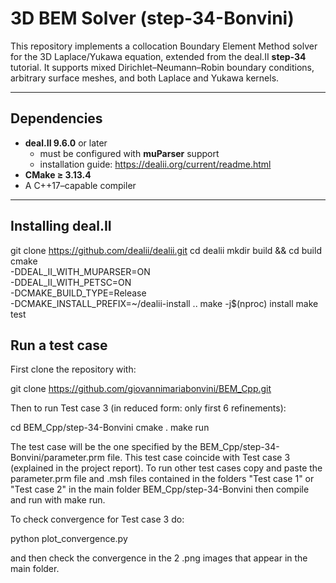 # 3D BEM Solver (step-34-Bonvini)

This repository implements a collocation Boundary Element Method solver for the 3D Laplace/Yukawa equation, extended from the deal.II **step-34** tutorial. It supports mixed Dirichlet–Neumann–Robin boundary conditions, arbitrary surface meshes, and both Laplace and Yukawa kernels. 

---

## Dependencies

- **deal.II 9.6.0** or later 
  - must be configured with **muParser** support 
  - installation guide: https://dealii.org/current/readme.html 
- **CMake ≥ 3.13.4** 
- A C++17–capable compiler 

---

## Installing deal.II
git clone https://github.com/dealii/dealii.git
cd dealii
mkdir build && cd build
cmake \
  -DDEAL_II_WITH_MUPARSER=ON \
  -DDEAL_II_WITH_PETSC=ON \
  -DCMAKE_BUILD_TYPE=Release \
  -DCMAKE_INSTALL_PREFIX=~/dealii-install 
  .. 
make -j$(nproc) install 
make test 

## Run a test case
First clone the repository with:

git clone https://github.com/giovannimariabonvini/BEM_Cpp.git 

Then to run Test case 3 (in reduced form: only first 6 refinements):

cd BEM_Cpp/step-34-Bonvini 
cmake . 
make run 

The test case will be the one specified by the BEM_Cpp/step-34-Bonvini/parameter.prm file. This test case coincide with Test case 3 (explained in the project report).
To run other test cases copy and paste the  parameter.prm file and .msh files contained in the folders "Test case 1" or "Test case 2" in the main folder BEM_Cpp/step-34-Bonvini then compile and run with make run.

To check convergence for Test case 3 do:

python plot_convergence.py

and then check the convergence in the 2 .png images that appear in the main folder.

